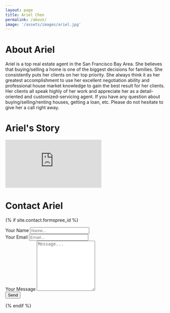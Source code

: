 ```yaml
---
layout: page
title: Ariel Chen
permalink: /about/
image: '/assets/images/ariel.jpg'
---
```


# About Ariel

Ariel is a top real estate agent in the San Francisco Bay Area.
She believes that buying/selling a home is one of the biggest decisions for families.
She consistently puts her clients on her top priority. She always think it as her greatest accomplishment to use her excellent negotiation ability and professional house market knowledge to gain the best result for her clients. Her clients all speak highly of her work and appreciate her as a detail-oriented and customized-servicing agent. If you have any question about buying/selling/renting houses, getting a loan, etc. Please do not hesitate to give her a call right away.

# Ariel's Story

<iframe src="https://www.youtube.com/embed/UsBAmZY8V9k" frameborder="0" allow="accelerometer; clipboard-write; encrypted-media; gyroscope; picture-in-picture" allowfullscreen></iframe>

<br>

# Contact Ariel

{% if site.contact.formspree_id %}
<div class="form-box">
  <div class="contact-head"></div>
  <form class="form" action="https://formspree.io/f/{{site.contact.formspree_id}}" method="POST">
    <div class="form__group">
      <label class="form__label screen-reader-text" for="form-name">Your Name</label>
      <input class="form__input" id="form-name" type="text" name="name" placeholder="Name..." required>
    </div>
    <div class="form__group">
      <label class="form__label screen-reader-text" for="form-email">Your Email</label>
      <input class="form__input" id="form-email" type="email" name="_replyto" placeholder="Email..." required>
    </div>
    <div class="form__group">
      <label class="form__label screen-reader-text" for="form-text">Your Message</label>
      <textarea class="form__input" id="form-text" name="text" rows="10" placeholder="Message..." required></textarea>
    </div>
    <div class="form__group">
      <button class="button button--rounded" type="submit">Send</button>
    </div>
  </form>
</div>
{% endif %}

